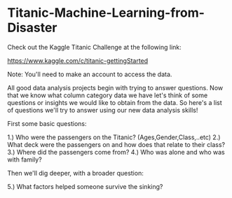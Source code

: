 # Titanic-Machine-Learning-from-Disaster
Check out the Kaggle Titanic Challenge at the following link:

https://www.kaggle.com/c/titanic-gettingStarted

Note: You'll need to make an account to access the data.

All good data analysis projects begin with trying to answer questions. Now that we know what column category data we have let's think of some questions or insights we would like to obtain from the data. So here's a list of questions we'll try to answer using our new data analysis skills!

First some basic questions:

1.) Who were the passengers on the Titanic? (Ages,Gender,Class,..etc)
2.) What deck were the passengers on and how does that relate to their class?
3.) Where did the passengers come from?
4.) Who was alone and who was with family?

Then we'll dig deeper, with a broader question:

5.) What factors helped someone survive the sinking?
